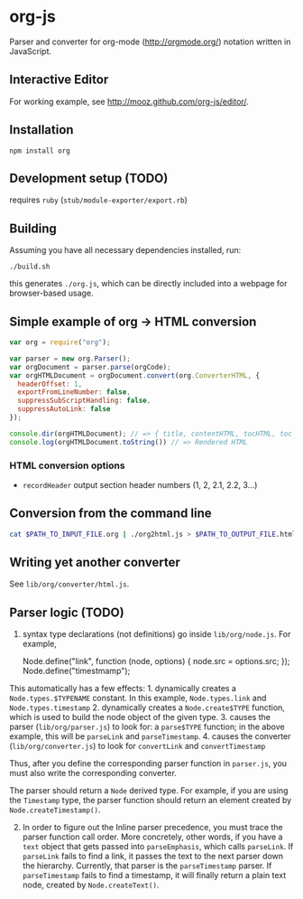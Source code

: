 org-js
======

Parser and converter for org-mode (<http://orgmode.org/>) notation written in JavaScript.

Interactive Editor
------------------

For working example, see http://mooz.github.com/org-js/editor/.

Installation
------------

    npm install org

Development setup (TODO)
------------

requires `ruby` (`stub/module-exporter/export.rb`)

Building
------------

Assuming you have all necessary dependencies installed, run:

    ./build.sh

this generates `./org.js`, which can be directly included into a webpage for
browser-based usage.

Simple example of org -> HTML conversion
----------------------------------------

```javascript
var org = require("org");

var parser = new org.Parser();
var orgDocument = parser.parse(orgCode);
var orgHTMLDocument = orgDocument.convert(org.ConverterHTML, {
  headerOffset: 1,
  exportFromLineNumber: false,
  suppressSubScriptHandling: false,
  suppressAutoLink: false
});

console.dir(orgHTMLDocument); // => { title, contentHTML, tocHTML, toc }
console.log(orgHTMLDocument.toString()) // => Rendered HTML
```

### HTML conversion options

- `recordHeader` output section header numbers (1, 2, 2.1, 2.2, 3...)

Conversion from the command line
--------------------------------

```sh
cat $PATH_TO_INPUT_FILE.org | ./org2html.js > $PATH_TO_OUTPUT_FILE.html
```

Writing yet another converter
-----------------------------

See `lib/org/converter/html.js`.


Parser logic (TODO)
-------------------

1. syntax type declarations (not definitions) go inside `lib/org/node.js`. For example,
    
    Node.define("link", function (node, options) {
      node.src = options.src;
    });
    Node.define("timestmamp");

This automatically has a few effects:
    1. dynamically creates a `Node.types.$TYPENAME`
       constant.  In this example, `Node.types.link` and
       `Node.types.timestamp`
    2. dynamically creates a `Node.create$TYPE` function,
       which is used to build the node object of the given
       type.
    3. causes the parser (`lib/org/parser.js`) to look
       for: a `parse$TYPE` function; in the above example,
       this will be `parseLink` and `parseTimestamp`.
    4. causes the converter (`lib/org/converter.js`) to
       look for `convertLink` and `convertTimestamp`

Thus, after you define the corresponding parser function
in `parser.js`, you must also write the corresponding
converter.

The parser should return a `Node` derived type. For
example, if you are using the `Timestamp` type, the parser
function should return an element created by
`Node.createTimestamp()`.

2. In order to figure out the Inline parser precedence,
   you must trace the parser function call order. More
   concretely, other words, if you have a `text` object
   that gets passed into `parseEmphasis`, which calls
   `parseLink`.  If `parseLink` fails to find a link, it
   passes the text to the next parser down the hierarchy.
   Currently, that parser is the `parseTimestamp` parser.
   If `parseTimestamp` fails to find a timestamp, it will
   finally return a plain text node, created by
   `Node.createText()`.
